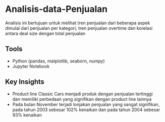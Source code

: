 # Analisis-data-Penjualan
Analisis ini bertujuan untuk melihat tren penjualan dari beberapa aspek dimulai dari penjualan per kategori, tren penjualan overtime dan korelasi antara deal size dengan total penjualan

## Tools
* Python (pandas, matplotlib, seaborn, numpy)
* Jupyter Notebook

## Key Insights
* Product line Classic Cars menjadi produk dengan penjualan tertinggi dan memiliki perbedaan yang signifikan dengan product line lainnya
* Pada bulan November terjadi lonjakan penjualan yang sangat signifikan, pada tahun 2003 sebesar 102% kenaikan dan pada tahun 2004 sebesar 93% kenaikan
  
